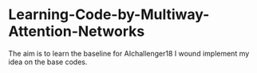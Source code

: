 # Learning-Code-by-Multiway-Attention-Networks

The aim is to learn the baseline for AIchallenger18
I wound implement my idea on the base codes.
